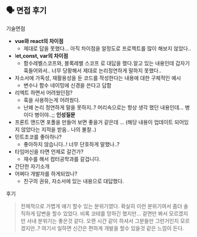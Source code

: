 ## 🗣 면접 후기
기술면점
- **vue와 react의 차이점**
	- 제대로 답을 못했다... 아직 차이점을 알정도로 프로젝트를 많이 해보지 않았다..
- l**et,const, var의 차이점**
	- 함수레벨스코프와, 블록레벨 스코프 로 대답을 했다.알고 있는 내용인데 갑자기 훅들어와서.. 너무 당황해서 제대로 논리정연하게 말하지 못했다..
- 자소서에 가독성, 재활용성을 둔 코드를 작성한다는 내용에 대한 구체적인 예시
	- 변수나 함수 네이밍에 신경을 쓴다고 답함
- 리엑트 하면서 어려웠던점?
	- 훅을 사용하는게 어려웠다. 
	- 난왜 논리 정연하게 말을 못하지..? 머리속으로는 항상 생각 했던 내용인데... 병이다 병이야..;;
**인성질문**
- 프론트 앤드면 포폴을 만들어 보면 좋을거 같은데 ... (해당 내용이 업데이트 되어있지 않았다는 지적을 받음.. 나의 불찰..)
- 민트초코를 좋아하나?
	- 좋아하지 않습니다..! 너무 단호하게 말했나..?
- 타임머신을 타면 언제로 갈건가?
	- 재수를 해서 컴터공학과를 갈겁니다.
- 간단한 자기소개
- 어쩌다 개발자를 하게되었나?
	-  친구의 권유, 자소서에 있는 내용으로 대답했다.

후기
> 전체적으로 가볍게 얘기 할수 있는 분위기였다. 확실히 이런 분위기여서 좀더 솔직하게 답변을 할수 있었다. 비록 코테를 망하긴 했지만... 겉면만 봐서 모르겠지만 사내 분위기는 좋은것 같다. 오랜 시간 같이 하셔서 그분들만 그런거인지 모르겠지만..? 여기서 일하면 신간은 편하게 개발을 할수 있을것 같은 느낌이 든다.
